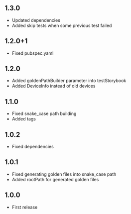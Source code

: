 ## 1.3.0
* Updated dependencies
* Added skip tests when some previous test failed

## 1.2.0+1
* Fixed pubspec.yaml 

## 1.2.0

* Added goldenPathBuilder parameter into testStorybook
* Added DeviceInfo instead of old devices
 
## 1.1.0

* Fixed snake_case path building
* Added tags
 
## 1.0.2

* Fixed dependencies

## 1.0.1

* Fixed generating golden files into snake_case path
* Added rootPath for generated golden files
 
## 1.0.0

* First release
